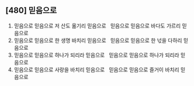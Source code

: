 ## [480] 믿음으로

1) 믿음으로 믿음으로 저 산도 옮기리 믿음으로  
   믿음으로 믿음으로 바다도 가르리 믿음으로  
2) 믿음으로 믿음으로 한 생명 바치리 믿음으로  
   믿음으로 믿음으로 한 넋을 다하리 믿음으로  
3) 믿음으로 믿음으로 하나가 되리라 믿음으로  
   믿음으로 믿음으로 하나가 되리라 믿음으로  
4) 믿음으로 믿음으로 사랑을 바치리 믿음으로  
   믿음으로 믿음으로 즐거이 바치리 믿음으로
